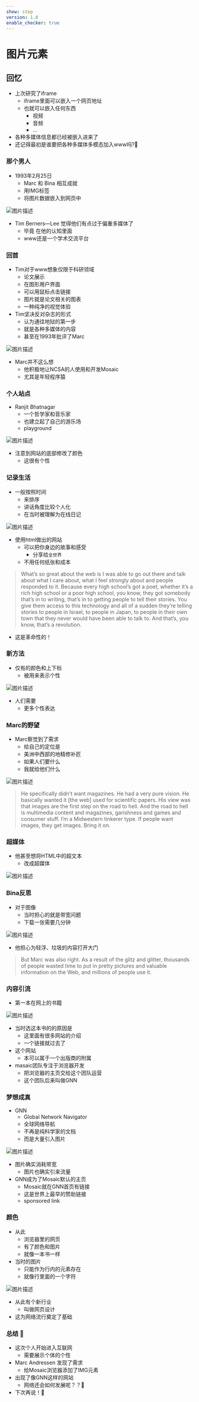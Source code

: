 ```yaml
---
show: step
version: 1.0
enable_checker: true
---
```


# 图片元素

## 回忆

- 上次研究了iframe
	- iframe里面可以嵌入一个网页地址
	- 也就可以嵌入任何东西
		- 视频
		- 音频
		- ...
- 各种多媒体信息都已经被嵌入进来了
- 还记得最初是谁要把各种多媒体多模态加入www吗?🤔

### 那个男人

- 1993年2月25日
	- Marc 和 Bina 相互成就
	- 用IMG标签
	- 将图片数据嵌入到网页中

![图片描述](https://doc.shiyanlou.com/courses/uid1190679-20240801-1722481137589)

- Tim Berners—Lee 觉得他们有点过于偏重多媒体了
	- 毕竟 在他的认知里面 
	- www还是一个学术交流平台

### 回首

- Tim对于www想象仅限于科研领域
	- 论文展示
	- 在图形用户界面
	- 可以用鼠标点击链接
	- 图片就是论文相关的图表
	- 一种纯净的视觉体验
- Tim坚决反对杂志的形式
	- 认为通往地狱的第一步
	- 就是各种多媒体的内容
	- 甚至在1993年批评了Marc

![图片描述](https://doc.shiyanlou.com/courses/uid1190679-20240801-1722481431628)

- Marc并不这么想
	- 他积极地让NCSA的人使用和开发Mosaic
	- 尤其是年轻程序猿

### 个人站点

- Ranjit Bhatnagar 
	- 一个哲学家和音乐家
	- 也建立起了自己的游乐场
	- playground

![图片描述](https://doc.shiyanlou.com/courses/uid1190679-20240903-1725360308687)

- 注意到网站的底部修改了颜色
	- 这很有个性

### 记录生活

- 一般按照时间
	- 来排序
	- 讲话角度比较个人化
	- 在当时被理解为在线日记

![图片描述](https://doc.shiyanlou.com/courses/uid1190679-20240904-1725440261950)

- 使用html做出的网站
	- 可以把你身边的故事和感受
		- 分享给`全世界`
	- 不用任何纸张和成本

> What’s so great about the web is I was able to go out there and talk about what I care about, what I feel strongly about and people responded to it. Because every high school’s got a poet, whether it’s a rich high school or a poor high school, you know, they got somebody that’s in to writing, that’s in to getting people to tell their stories. You give them access to this technology and all of a sudden they’re telling stories to people in Israel, to people in Japan, to people in their own town that they never would have been able to talk to. And that’s, you know, that’s a revolution.

- 这是革命性的！	

### 新方法

- 仅有的颜色和上下标
	- 被用来表示个性

![图片描述](https://doc.shiyanlou.com/courses/uid1190679-20240904-1725440408274)

- 人们需要
	- 更多个性表达

### Marc的野望

- Marc察觉到了需求
	- 给自己的定位是
	- 美洲中西部的地精修补匠
	- 如果人们要什么
	- 我就给他们什么

![图片描述](https://doc.shiyanlou.com/courses/uid1190679-20240801-1722481773594)

> He specifically
didn’t want magazines. He had a very pure vision. He basically wanted it [the
web] used for scientific papers. His view was that images are the first step on the
road to hell. And the road to hell is multimedia content and magazines,
garishness and games and consumer stuff. I’m a Midwestern tinkerer type. If
people want images, they get images. Bring it on.

### 超媒体

- 他甚至想将HTML中的超文本
	- 改成超媒体

![图片描述](https://doc.shiyanlou.com/courses/uid1190679-20240801-1722487823022)

### Bina反思

- 对于图像
	- 当时担心的就是带宽问题
	- 下载一张需要几分钟

![图片描述](https://doc.shiyanlou.com/courses/uid1190679-20240801-1722481944812)

- 他担心为轻浮、垃圾的内容打开大门

> But Marc
was also right. As a result of the glitz and glitter, thousands of people wasted
time to put in pretty pictures and valuable information on the Web, and millions
of people use it.

### 内容引流

- 第一本在网上的书籍

![图片描述](https://doc.shiyanlou.com/courses/uid1190679-20240903-1725358597998)

- 当时选这本书的的原因是
	- 这里面有很多网站的介绍
	- 一个链接就过去了
- 这个网站
	- 本可以属于一个出版商的附属
- masaic团队专注于浏览器开发
	- 把浏览器的主页交给这个团队运营
	- 这个团队后来叫做GNN

### 梦想成真

- GNN
	- Global Network Navigator
	- 全球网络导航
	- 不再是纯科学家的文档
	- 而是大量引入图片

![图片描述](https://doc.shiyanlou.com/courses/uid1190679-20240903-1725358006317)

- 图片确实消耗带宽
	- 图片也确实引来流量
- GNN成为了Mosaic默认的主页
	- Mosaic就在GNN首页有链接
	- 这是世界上最早的赞助链接
	- sponsored link

### 颜色

- 从此
	- 浏览器里的网页
	- 有了颜色和图片
	- 就像一本书一样
- 当时的图片
	- 只能作为行内的元素存在
	- 就像行里面的一个字符

![图片描述](https://doc.shiyanlou.com/courses/uid1190679-20240903-1725359685637)

- 从此有个新行业
	- 叫做网页设计
- 这为网络流行奠定了基础

### 总结 🤔
- 这次个人开始进入互联网
	- 需要展示个体的个性
- Marc Andressen 发现了需求
	- 给Mosaic浏览器添加了IMG元素
- 出现了像GNN这样的网站
	- 网络还会如何发展呢？？🤔
- 下次再说！👋
